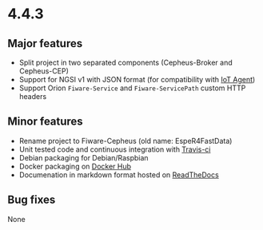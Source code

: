 
# 4.4.3

## Major features

* Split project in two separated components (Cepheus-Broker and Cepheus-CEP)
* Support for NGSI v1 with JSON format (for compatibility with [IoT Agent](https://github.com/telefonicaid/iotagent-node-lib))
* Support Orion `Fiware-Service` and `Fiware-ServicePath` custom HTTP headers

## Minor features

* Rename project to Fiware-Cepheus (old name: EspeR4FastData)
* Unit tested code and continuous integration with [Travis-ci](https://travis-ci.org/Orange-OpenSource/fiware-cepheus)
* Debian packaging for Debian/Raspbian
* Docker packaging on [Docker Hub](https://hub.docker.com/r/orangeopensource/fiware-cepheus/)
* Documenation in markdown format hosted on [ReadTheDocs](https://fiware-cepheus.readthedocs.org/en/latest/)

## Bug fixes

None

